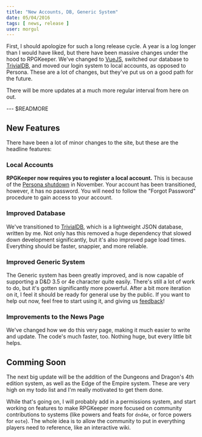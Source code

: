 ```yaml
---
title: "New Accounts, DB, Generic System"
date: 05/04/2016
tags: [ news, release ]
user: morgul
---
```


First, I should apologize for such a long release cycle. A year is a log longer than I would have liked, but there have
been massive changes under the hood to RPGKeeper. We've changed to [VueJS], switched our database to [TrivialDB], and
moved our login system to local accounts, as opposed to Persona. These are a lot of changes, but they've put us on a
good path for the future.

There will be more updates at a much more regular interval from here on out.

[VueJS]: http://vuejs.org/
[TrivialDB]: https://github.com/Morgul/trivialdb

--- $READMORE

## New Features

There have been a lot of minor changes to the site, but these are the headline features:

### Local Accounts

**RPGKeeper now requires you to register a local account.** This is because of the [Persona shutdown] in November. Your
account has been transitioned, however, it has no password. You will need to follow the "Forgot Password" procedure to 
gain access to your account.

### Improved Database

We've transitioned to [TrivialDB], which is a lightweight JSON database, written by me. Not only has this removed a huge
dependency that slowed down development significantly, but it's also improved page load times. Everything should be
faster, snappier, and more reliable.

### Improved Generic System

The Generic system has been greatly improved, and is now capable of supporting a D&D 3.5 or 4e character quite easily.
There's still a lot of work to do, but it's gotten significantly more powerful. After a bit more iteration on it, I feel
it should be ready for general use by the public. If you want to help out now, feel free to start using it, and giving
us [feedback]!

### Improvements to the News Page

We've changed how we do this very page, making it much easier to write and update. The code's much faster, too. Nothing
huge, but every little bit helps.

## Comming Soon

The next big update will be the addition of the Dungeons and Dragon's 4th edition system, as well as the Edge of the
Empire system. These are very high on my todo list and I'm really motivated to get them done.

While that's going on, I will probably add in a permissions system, and start working on features to make RPGKeeper more
focused on community contributions to systems (like powers and feats for `dnd4e`, or force powers for `eote`). The whole
idea is to allow the community to put in everything players need to reference, like an interactive wiki.

[Persona shutdown]: https://wiki.mozilla.org/Identity/Persona_Shutdown_Guidelines_for_Reliers
[feedback]: https://github.com/Morgul/rpgkeeper/issues "RPGKeeper Issues"